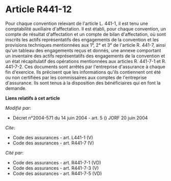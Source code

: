# Article R441-12

Pour chaque convention relevant de l'article L. 441-1, il est tenu une comptabilité auxiliaire d'affectation. Il est établi,
pour chaque convention, un compte de résultat d'affectation et un compte de bilan d'affectation, où sont inscrits les actifs
représentatifs des engagements de la convention et les provisions techniques mentionnées aux 1°, 2° et 3° de l'article R.
441-7, ainsi qu'un tableau des engagements reçus et donnés, une annexe comportant un inventaire des actifs représentatifs des
engagements de la convention et un état récapitulatif des opérations mentionnées aux articles R. 441-7-1 et R. 441-7-2. Ces
documents sont arrêtés par l'entreprise d'assurance à chaque fin d'exercice. Ils précisent que les informations qu'ils
contiennent ont été ou non certifiées par les commissaires aux comptes de l'entreprise d'assurance. Ils sont tenus à la
disposition des bénéficiaires qui en font la demande.

**Liens relatifs à cet article**

_Modifié par_:

  - Décret n°2004-571 du 14 juin 2004 - art. 5 () JORF 20 juin 2004

_Cite_:

  - Code des assurances - art. L441-1 (V)
  - Code des assurances - art. R441-7 (V)

_Cité par_:

  - Code des assurances - art. R441-7-1 (VD)
  - Code des assurances - art. R441-7-3 (V)
  - Code des assurances - art. R441-7-5 (VD)
